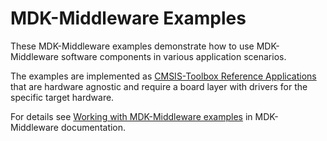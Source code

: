 # MDK-Middleware Examples

These MDK-Middleware examples demonstrate how to use MDK-Middleware software components in various application scenarios.

The examples are implemented as [CMSIS-Toolbox Reference Applications](https://open-cmsis-pack.github.io/cmsis-toolbox/ReferenceApplications/) that are hardware agnostic and require a board layer with drivers for the specific target hardware.

For details see [Working with MDK-Middleware examples](https://arm-software.github.io/MDK-Middleware/latest/General/working_with_examples.html) in MDK-Middleware documentation.
